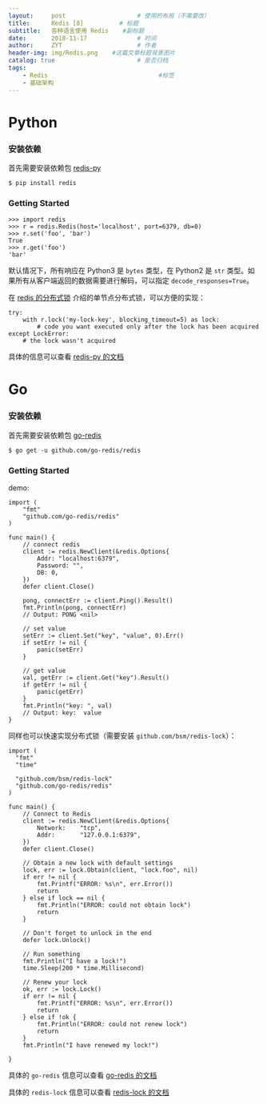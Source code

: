 ```yaml
---
layout:     post                    # 使用的布局（不需要改）
title:      Redis [8]          # 标题 
subtitle:   各种语言使用 Redis    #副标题
date:       2018-11-17              # 时间
author:     ZYT                     # 作者
header-img: img/Redis.png    #这篇文章标题背景图片
catalog: true                       # 是否归档
tags:
    - Redis                               #标签
    - 基础架构
---
```


# Python

### 安装依赖

首先需要安装依赖包 [redis-py](https://pypi.org/project/redis/)

```
$ pip install redis
```

### Getting Started

```
>>> import redis
>>> r = redis.Redis(host='localhost', port=6379, db=0)
>>> r.set('foo', 'bar')
True
>>> r.get('foo')
'bar'
```

默认情况下，所有响应在 Python3 是 `bytes` 类型，在 Python2 是 `str` 类型。如果所有从客户端返回的数据需要进行解码，可以指定 `decode_responses=True`。

在 [redis 的分布式锁](http://www.openidea.top/2018/11/17/redis-5/) 介绍的单节点分布式锁，可以方便的实现：

```
try:
    with r.lock('my-lock-key', blocking_timeout=5) as lock:
        # code you want executed only after the lock has been acquired
except LockError:
    # the lock wasn't acquired
```

具体的信息可以查看 [redis-py 的文档](https://github.com/andymccurdy/redis-py)

# Go

### 安装依赖

首先需要安装依赖包 [go-redis](https://github.com/go-redis/redis)

```
$ go get -u github.com/go-redis/redis
```

### Getting Started

demo: 

```
import (
	"fmt"
	"github.com/go-redis/redis"
)

func main() {
	// connect redis
	client := redis.NewClient(&redis.Options{
		Addr: "localhost:6379",
		Password: "",
		DB: 0,
	})
    defer client.Close()

	pong, connectErr := client.Ping().Result()
	fmt.Println(pong, connectErr)
	// Output: PONG <nil>

	// set value
	setErr := client.Set("key", "value", 0).Err()
	if setErr != nil {
		panic(setErr)
	}

	// get value
	val, getErr := client.Get("key").Result()
	if getErr != nil {
		panic(getErr)
	}
	fmt.Println("key: ", val)
	// Output: key:  value
}
```

同样也可以快速实现分布式锁（需要安装 `github.com/bsm/redis-lock`）：

```
import (
  "fmt"
  "time"

  "github.com/bsm/redis-lock"
  "github.com/go-redis/redis"
)

func main() {
	// Connect to Redis
	client := redis.NewClient(&redis.Options{
		Network:	"tcp",
		Addr:		"127.0.0.1:6379",
	})
	defer client.Close()

	// Obtain a new lock with default settings
	lock, err := lock.Obtain(client, "lock.foo", nil)
	if err != nil {
		fmt.Printf("ERROR: %s\n", err.Error())
		return
	} else if lock == nil {
		fmt.Println("ERROR: could not obtain lock")
		return
	}

	// Don't forget to unlock in the end
	defer lock.Unlock()

	// Run something
	fmt.Println("I have a lock!")
	time.Sleep(200 * time.Millisecond)

	// Renew your lock
	ok, err := lock.Lock()
	if err != nil {
		fmt.Printf("ERROR: %s\n", err.Error())
		return
	} else if !ok {
		fmt.Println("ERROR: could not renew lock")
		return
	}
	fmt.Println("I have renewed my lock!")

}
```

具体的 `go-redis` 信息可以查看 [go-redis 的文档](https://godoc.org/github.com/go-redis/redis)

具体的 `redis-lock` 信息可以查看 [redis-lock 的文档](https://github.com/bsm/redis-lock)
